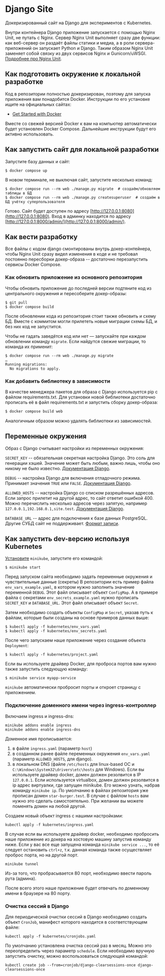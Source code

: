 # Django Site

Докеризированный сайт на Django для экспериментов с Kubernetes.

Внутри контейнера Django приложение запускается с помощью Nginx Unit, не путать с Nginx. Сервер Nginx Unit выполняет сразу две функции: как веб-сервер он раздаёт файлы статики и медиа, а в роли сервера-приложений он запускает Python и Django. Таким образом Nginx Unit заменяет собой связку из двух сервисов Nginx и Gunicorn/uWSGI. [Подробнее про Nginx Unit](https://unit.nginx.org/).

## Как подготовить окружение к локальной разработке

Код в репозитории полностью докеризирован, поэтому для запуска приложения вам понадобится Docker. Инструкции по его установке ищите на официальных сайтах:

- [Get Started with Docker](https://www.docker.com/get-started/)

Вместе со свежей версией Docker к вам на компьютер автоматически будет установлен Docker Compose. Дальнейшие инструкции будут его активно использовать.

## Как запустить сайт для локальной разработки

Запустите базу данных и сайт:

```shell
$ docker compose up
```

В новом терминале, не выключая сайт, запустите несколько команд:

```shell
$ docker compose run --rm web ./manage.py migrate  # создаём/обновляем таблицы в БД
$ docker compose run --rm web ./manage.py createsuperuser  # создаём в БД учётку суперпользователя
```

Готово. Сайт будет доступен по адресу [http://127.0.0.1:8080](http://127.0.0.1:8080). Вход в админку находится по адресу [http://127.0.0.1:8000/admin/](http://127.0.0.1:8000/admin/).

## Как вести разработку

Все файлы с кодом django смонтированы внутрь докер-контейнера, чтобы Nginx Unit сразу видел изменения в коде и не требовал постоянно пересборки докер-образа -- достаточно перезапустить сервисы Docker Compose.

### Как обновить приложение из основного репозитория

Чтобы обновить приложение до последней версии подтяните код из центрального окружения и пересоберите докер-образы:

``` shell
$ git pull
$ docker compose build
```

После обновлении кода из репозитория стоит также обновить и схему БД. Вместе с коммитом могли прилететь новые миграции схемы БД, и без них код не запустится.

Чтобы не гадать заведётся код или нет — запускайте при каждом обновлении команду `migrate`. Если найдутся свежие миграции, то команда их применит:

```shell
$ docker compose run --rm web ./manage.py migrate
…
Running migrations:
  No migrations to apply.
```

### Как добавить библиотеку в зависимости

В качестве менеджера пакетов для образа с Django используется pip с файлом requirements.txt. Для установки новой библиотеки достаточно прописать её в файл requirements.txt и запустить сборку докер-образа:

```sh
$ docker compose build web
```

Аналогичным образом можно удалять библиотеки из зависимостей.

## Переменные окружения

Образ с Django считывает настройки из переменных окружения:

`SECRET_KEY` -- обязательная секретная настройка Django. Это соль для генерации хэшей. Значение может быть любым, важно лишь, чтобы оно никому не было известно. [Документация Django](https://docs.djangoproject.com/en/3.2/ref/settings/#secret-key).

`DEBUG` -- настройка Django для включения отладочного режима. Принимает значения `TRUE` или `FALSE`. [Документация Django](https://docs.djangoproject.com/en/3.2/ref/settings/#std:setting-DEBUG).

`ALLOWED_HOSTS` -- настройка Django со списком разрешённых адресов. Если запрос прилетит на другой адрес, то сайт ответит ошибкой 400. Можно перечислить несколько адресов через запятую, например `127.0.0.1,192.168.0.1,site.test`. [Документация Django](https://docs.djangoproject.com/en/3.2/ref/settings/#allowed-hosts).

`DATABASE_URL` -- адрес для подключения к базе данных PostgreSQL. Другие СУБД сайт не поддерживает. [Формат записи](https://github.com/jacobian/dj-database-url#url-schema).


## Как запустить dev-версию используя Kubernetes

[Установите](https://kubernetes.io/ru/docs/tasks/tools/install-minikube/) `minikube`, запустите его командой:
```shell
$ minikube start
```

Перед запуском сайта необходимо задать переменные окружения и чувствительные данные (секреты) 
В репозитории есть пример файла `env_vars_example.yaml`, в котором нужно заполнить значение переменной `DEBUG`. Этот файл описывает объект `ConfigMap`.
А в примере файла с секретами `env_secrets_example.yaml` нужно прописать `SECRET_KEY` и `DATABASE_URL`. Этот файл описывает объект `Secret`.

Затем необходимо создать объекты `ConfigMap` и `Secret`, указав путь к файлам, которые были созданы на основе примеров данных выше:
```shell
$ kubectl apply -f kubernetes/env_vars.yaml
$ kubectl apply -f kubernetes/env_secrets.yaml
```

После чего запускаем наше приложение через создание объекта `Deployment`:
```shell
$ kubectl apply -f kubernetes/project.yaml
```

Если вы используете драйвер Docker, для проброса портов вам нужно также запустить следующую команду:
```shell
$ minikube service myapp-service
```

`minikube` автоматически пробросит порты и откроет страницу с приложением.

### Подключение доменного имени через ingress-контроллер

Включаем ingress и ingress-dns:
```shell
minikube addons enable ingress
minikube addons enable ingress-dns
```

Доменное имя прописывается:
1) в файле `ingress.yaml` (параметр `host`)
2) в созданном ранее файле переменных окружения `env_vars.yaml` (параметр `ALLOWED_HOSTS`, для django).
3) в локальном DNS (файле `/etc/hosts` для linux-based ОС и `C:\Windows\System32\drivers\etc\hosts` для Windows). Если вы используете драйвер docker, домен должен резолвится в IP `127.0.0.1`. Если используется virtualbox, домен должен резолвится в ip адрес виртуалки, где запущен minikube. Его можно узнать, набрав команду `minikube ip`.
По умолчанию в файлах репозитория уже прописан домен `star-burger.test`. В случае с файлом `hosts` вам нужно это сделать самостоятельно. При желании вы можете поменять домен на любой другой.

Создаем новый объект ingress с нашими настройками:
```shell
kubectl apply -f kubernetes/ingress.yaml
```

В случае если вы используете драйвер docker, необходимо пробросить наше приложение из докера на хостовую машину запустив команду ниже. Если у вас все еще запущена команда `minikube service ...`, то её следует остановить `ctrl+z`, т.к. данная команда также осуществляет проброс порта, но на другой порт.
```shell
minikube tunnel
```
Из-за того, что пробрасывается 80 порт, необходимо ввести пароль рута (админа).

После всего этого наше приложение будет отвечать по доменному имени в браузере на 80 порту.

### Очистка сессий в Django

Для периодической очистки сессий в Django необходимо создать объект `CronJob`, манифест которого находится в соответствующем файле:
```shell
kubectl apply -f kubernetes/cronjobs.yaml
```
По умолчанию установлена очистка сессий раз в месяц. Можно это переопределить через параметр `schedule`. Если необходимо вручную запустить очистку, можно воспользоваться следующей командой:
```shell
kubectl create job --from=cronjob/django-clearsessions-once django-clearsessions-once
```